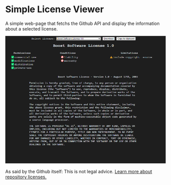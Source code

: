 # Simple License Viewer

A simple web-page that fetchs the Github API and display the information about a selected license.

<img src='./Licence Fetch Example.png'>

As said by the Github itself:
This is not legal advice. [Learn more about repository licenses.](https://docs.github.com/en/repositories/managing-your-repositorys-settings-and-features/customizing-your-repository/licensing-a-repository#disclaimer)
